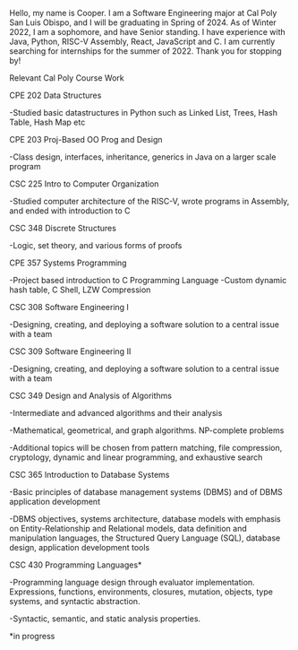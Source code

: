 Hello, my name is Cooper. I am a Software Engineering major at Cal Poly San Luis Obispo, and I will be graduating in Spring of 2024. As of Winter 2022, I am a sophomore, and have Senior standing. I have experience with Java, Python, RISC-V Assembly, React, JavaScript and C. I am currently searching for internships for the summer of 2022. Thank you for stopping by!

Relevant Cal Poly Course Work

CPE 202 Data Structures

-Studied basic datastructures in Python such as Linked List, Trees, Hash Table, Hash Map etc

CPE 203 Proj-Based OO Prog and Design

-Class design, interfaces, inheritance, generics in Java on a larger scale program

CSC 225 Intro to Computer Organization

-Studied computer architecture of the RISC-V, wrote programs in Assembly, and ended with introduction to C

CSC 348 Discrete Structures

-Logic, set theory, and various forms of proofs

CPE 357 Systems Programming

-Project based introduction to C Programming Language
-Custom dynamic hash table, C Shell, LZW Compression

CSC 308 Software Engineering I

-Designing, creating, and deploying a software solution to a central issue with a team

CSC 309 Software Engineering II

-Designing, creating, and deploying a software solution to a central issue with a team

CSC 349 Design and Analysis of Algorithms

-Intermediate and advanced algorithms and their analysis

-Mathematical, geometrical, and graph algorithms. NP-complete problems

-Additional topics will be chosen from pattern matching, file compression, cryptology, dynamic and linear programming, and exhaustive search

CSC 365 Introduction to Database Systems

-Basic principles of database management systems (DBMS) and of DBMS application development

-DBMS objectives, systems architecture, database models with emphasis on Entity-Relationship and Relational models, data definition and manipulation languages, the 
Structured Query Language (SQL), database design, application development tools

CSC 430 Programming Languages*

-Programming language design through evaluator implementation. Expressions, functions, environments, closures, mutation, objects, type systems, and syntactic abstraction. 

-Syntactic, semantic, and static analysis properties.

*in progress
